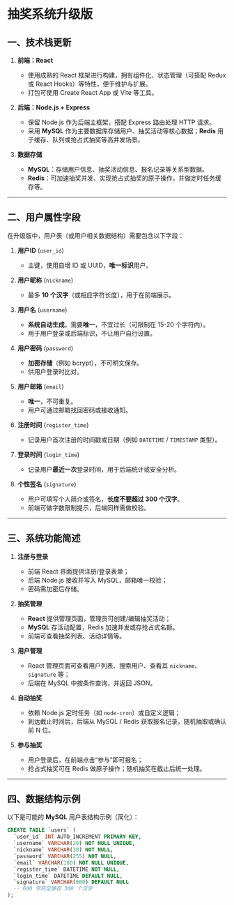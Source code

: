 # 抽奖系统升级版

## 一、技术栈更新

1. **前端：React**
   - 使用成熟的 React 框架进行构建，拥有组件化、状态管理（可搭配 Redux 或 React Hooks）等特性，便于维护与扩展。
   - 打包可使用 Create React App 或 Vite 等工具。

2. **后端：Node.js + Express**
   - 保留 Node.js 作为后端主框架，搭配 Express 路由处理 HTTP 请求。
   - 采用 **MySQL** 作为主要数据库存储用户、抽奖活动等核心数据；**Redis** 用于缓存、队列或抢占式抽奖等高并发场景。

3. **数据存储**
   - **MySQL**：存储用户信息、抽奖活动信息、报名记录等关系型数据。
   - **Redis**：可加速抽奖并发、实现抢占式抽奖的原子操作，并做定时任务缓存等。

---

## 二、用户属性字段

在升级版中，用户表（或用户相关数据结构）需要包含以下字段：

1. **用户ID** (`user_id`)
   - 主键，使用自增 ID 或 UUID，**唯一标识**用户。

2. **用户昵称** (`nickname`)
   - 最多 **10 个汉字**（或相应字符长度），用于在前端展示。

3. **用户名** (`username`)
   - **系统自动生成**，需要**唯一**，不宜过长（可限制在 15-20 个字符内）。
   - 用于用户登录或后端标识，不让用户自行设置。

4. **用户密码** (`password`)
   - **加密存储**（例如 bcrypt），不可明文保存。
   - 供用户登录时比对。

5. **用户邮箱** (`email`)
   - **唯一**，不可重复。
   - 用户可通过邮箱找回密码或接收通知。

6. **注册时间** (`register_time`)
   - 记录用户首次注册的时间戳或日期（例如 `DATETIME` / `TIMESTAMP` 类型）。

7. **登录时间** (`login_time`)
   - 记录用户**最近一次**登录时间，用于后端统计或安全分析。

8. **个性签名** (`signature`)
   - 用户可填写个人简介或签名，**长度不要超过 300 个汉字**。
   - 前端可做字数限制提示，后端同样需做校验。

---

## 三、系统功能简述

1. **注册与登录**
   - 前端 React 界面提供注册/登录表单；
   - 后端 Node.js 接收并写入 MySQL，邮箱唯一校验；
   - 密码需加密后存储。

2. **抽奖管理**
   - **React** 提供管理页面，管理员可创建/编辑抽奖活动；
   - **MySQL** 存活动配置，Redis 加速并发或存抢占式名额。
   - 前端可查看抽奖列表、活动详情等。

3. **用户管理**
   - React 管理页面可查看用户列表、搜索用户、查看其 `nickname`、`signature` 等；
   - 后端在 MySQL 中按条件查询，并返回 JSON。

4. **自动抽奖**
   - 依赖 Node.js 定时任务（如 `node-cron`）或自定义逻辑；
   - 到达截止时间后，后端从 MySQL / Redis 获取报名记录，随机抽取或确认前 N 位。

5. **参与抽奖**
   - 用户登录后，在前端点击“参与”即可报名；
   - 抢占式抽奖可在 Redis 做原子操作；随机抽奖在截止后统一处理。

---

## 四、数据结构示例

以下是可能的 **MySQL** 用户表结构示例（简化）：

```sql
CREATE TABLE `users` (
  `user_id` INT AUTO_INCREMENT PRIMARY KEY,
  `username` VARCHAR(20) NOT NULL UNIQUE,
  `nickname` VARCHAR(30) NOT NULL,
  `password` VARCHAR(255) NOT NULL,
  `email` VARCHAR(100) NOT NULL UNIQUE,
  `register_time` DATETIME NOT NULL,
  `login_time` DATETIME DEFAULT NULL,
  `signature` VARCHAR(600) DEFAULT NULL
  -- 600 字符足够存 300 个汉字
);
